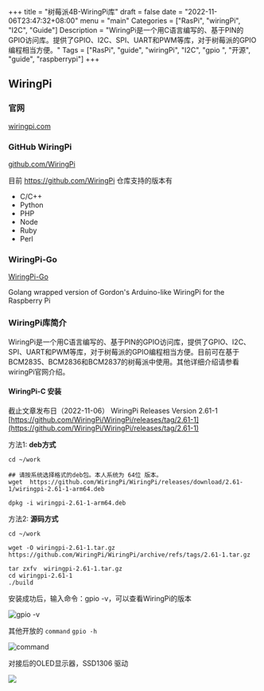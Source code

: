+++
title = "树莓派4B-WiringPi库"
draft = false
date = "2022-11-06T23:47:32+08:00"
menu = "main"
Categories = ["RasPi", "wiringPi", "I2C", "Guide"]
Description = "WiringPi是一个用C语言编写的、基于PIN的GPIO访问库。提供了GPIO、I2C、SPI、UART和PWM等库，对于树莓派的GPIO编程相当方便。"
Tags = ["RasPi", "guide", "wiringPi", "I2C", "gpio ", "开源", "guide", "raspberrypi"]
+++

## WiringPi

### 官网

[wiringpi.com](http://wiringpi.com/)

### GitHub WiringPi

[github.com/WiringPi](https://github.com/WiringPi)

目前 https://github.com/WiringPi 仓库支持的版本有

* C/C++
* Python
* PHP
* Node
* Ruby
* Perl

### WiringPi-Go

[WiringPi-Go](https://github.com/CarlosRA97/wpi)

Golang wrapped version of Gordon's Arduino-like WiringPi for the Raspberry Pi

### WiringPi库简介

WiringPi是一个用C语言编写的、基于PIN的GPIO访问库，提供了GPIO、I2C、SPI、UART和PWM等库，对于树莓派的GPIO编程相当方便。目前可在基于BCM2835、BCM2836和BCM2837的树莓派中使用。其他详细介绍请参看wiringPi官网介绍。

#### WiringPi-C 安装

截止文章发布日（2022-11-06） WiringPi  Releases Version 2.61-1  
[https://github.com/WiringPi/WiringPi/releases/tag/2.61-1](https://github.com/WiringPi/WiringPi/releases/tag/2.61-1)


方法1:  **deb方式**

```shell
cd ~/work

## 请按系统选择格式的deb包。本人系统为 64位 版本。
wget  https://github.com/WiringPi/WiringPi/releases/download/2.61-1/wiringpi-2.61-1-arm64.deb

dpkg -i wiringpi-2.61-1-arm64.deb
```

方法2:  **源码方式**

```shell
cd ~/work

wget -O wiringpi-2.61-1.tar.gz  https://github.com/WiringPi/WiringPi/archive/refs/tags/2.61-1.tar.gz

tar zxfv  wiringpi-2.61-1.tar.gz 
cd wiringpi-2.61-1
./build
```


安装成功后，输入命令：gpio -v，可以查看WiringPi的版本

![gpio -v](https://hks3.7y2.org/myimg02/images/202211062303847.png)

其他开放的 `command`  `gpio -h`

![command](https://hks3.7y2.org/myimg02/images/202211062308664.png)

对接后的OLED显示器，SSD1306 驱动

![](https://hks3.7y2.org/myimg02/images/202211062340040.png)



